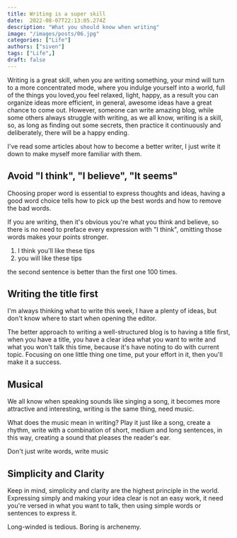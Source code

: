 ```yaml
---
title: Writing is a super skill
date:  2022-08-07T22:13:05.274Z
description: "What you should know when writing"
image: "/images/posts/06.jpg"
categories: ["Life"]
authors: ["siven"]
tags: ["Life",]
draft: false
---
```


Writing is a great skill, when you are writing something, your mind will turn to a more concentrated mode, where you indulge yourself into a world, full of the things you loved,you feel relaxed, light, happy, as a result you can organize ideas more efficient, in general, awesome ideas have a great chance to come out. However, someone can write amazing blog, while some others always struggle with writing, as we all know, writing is a skill, so, as long as finding out some secrets, then practice it continuously and deliberately, there will be a happy ending.

I've read some articles about how to become a better writer, I just write it down to make myself more familiar with them.

## Avoid "I think", "I believe", "It seems"

Choosing proper word is essential to express thoughts and ideas, having a good word choice tells how to pick up the best words and how to remove the bad words.

If you are writing, then it's obvious you're what you think and believe, so there is no need to preface every expression with "I think", omitting those words makes your points stronger.

1. I think you'll like these tips
2. you will like these tips

the second sentence is better than the first one 100 times.

## Writing the title first

I'm always thinking what to write this week, I have a plenty of ideas, but don't know where to start when opening the editor.

The better approach to writing a well-structured blog is to having a title first, when you have a title, you have a clear idea what you want to write and what you won't talk this time, because it's have noting to do with current topic. Focusing on one little thing one time, put your effort in it, then you'll make it a success.

## Musical

We all know when speaking sounds like singing a song, it becomes more attractive and interesting, writing is the same thing, need music.

What does the music mean in writing? Play it just like a song, create a rhythm, write with a combination of short, medium and long sentences, in this way, creating a sound that pleases the reader's ear.

Don't just write words, write music

## Simplicity and Clarity

Keep in mind, simplicity and clarity are the highest principle in the world.
Expressing simply and making your idea clear is not an easy work, it need you're versed in what you want to talk, then using simple words or sentences to express it.

Long-winded is tedious.
Boring is archenemy.
